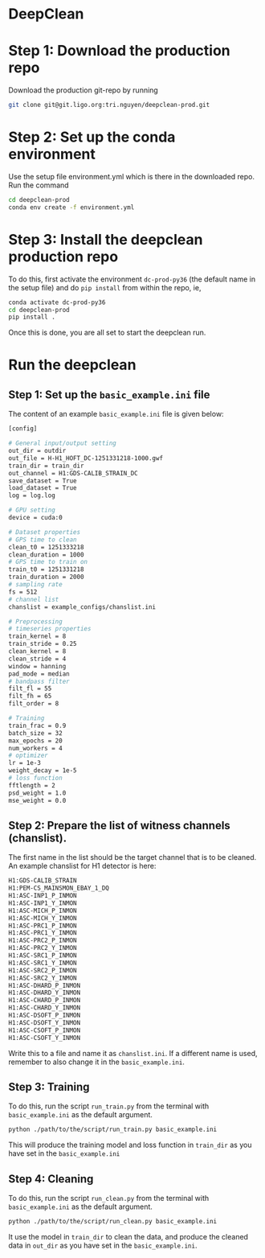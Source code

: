 # DeepClean
# Step 1: Download the production repo
Download the production git-repo by running
```sh
git clone git@git.ligo.org:tri.nguyen/deepclean-prod.git
```
# Step 2: Set up the conda environment
Use the setup file environment.yml which is there in the downloaded repo. Run the command
```sh
cd deepclean-prod
conda env create -f environment.yml
```
# Step 3: Install the deepclean production repo
To do this, first activate the environment `dc-prod-py36` (the default name in the setup file) and do `pip install` from within the repo, ie,
```sh
conda activate dc-prod-py36
cd deepclean-prod
pip install .
```
Once this is done, you are all set to start the deepclean run.


# Run the deepclean 
## Step 1: Set up the `basic_example.ini` file
The content of an example `basic_example.ini` file is given below:
```sh
[config]

# General input/output setting
out_dir = outdir
out_file = H-H1_HOFT_DC-1251331218-1000.gwf
train_dir = train_dir
out_channel = H1:GDS-CALIB_STRAIN_DC
save_dataset = True
load_dataset = True
log = log.log

# GPU setting
device = cuda:0

# Dataset properties
# GPS time to clean
clean_t0 = 1251333218
clean_duration = 1000
# GPS time to train on
train_t0 = 1251331218
train_duration = 2000
# sampling rate
fs = 512
# channel list
chanslist = example_configs/chanslist.ini

# Preprocessing
# timeseries properties
train_kernel = 8
train_stride = 0.25
clean_kernel = 8
clean_stride = 4
window = hanning
pad_mode = median
# bandpass filter
filt_fl = 55
filt_fh = 65
filt_order = 8

# Training
train_frac = 0.9
batch_size = 32
max_epochs = 20
num_workers = 4
# optimizer
lr = 1e-3
weight_decay = 1e-5
# loss function
fftlength = 2
psd_weight = 1.0
mse_weight = 0.0
```

## Step 2: Prepare the list of witness channels (chanslist).
The first name in the list should be the target channel that is to be cleaned.
An example chanslist for H1 detector is here:
```sh
H1:GDS-CALIB_STRAIN 
H1:PEM-CS_MAINSMON_EBAY_1_DQ
H1:ASC-INP1_P_INMON
H1:ASC-INP1_Y_INMON
H1:ASC-MICH_P_INMON
H1:ASC-MICH_Y_INMON
H1:ASC-PRC1_P_INMON
H1:ASC-PRC1_Y_INMON
H1:ASC-PRC2_P_INMON
H1:ASC-PRC2_Y_INMON
H1:ASC-SRC1_P_INMON
H1:ASC-SRC1_Y_INMON
H1:ASC-SRC2_P_INMON
H1:ASC-SRC2_Y_INMON
H1:ASC-DHARD_P_INMON
H1:ASC-DHARD_Y_INMON
H1:ASC-CHARD_P_INMON
H1:ASC-CHARD_Y_INMON
H1:ASC-DSOFT_P_INMON
H1:ASC-DSOFT_Y_INMON
H1:ASC-CSOFT_P_INMON
H1:ASC-CSOFT_Y_INMON
```
Write this to a file and name it as `chanslist.ini`. If a different name is used, remember to also change it in the `basic_example.ini`.

## Step 3: Training
To do this, run the script `run_train.py` from the terminal with `basic_example.ini` as the default argument.
```sh
python ./path/to/the/script/run_train.py basic_example.ini
```
This will produce the training model and loss function in `train_dir` as you have set in the `basic_example.ini`

## Step 4: Cleaning
To do this, run the script `run_clean.py` from the terminal with `basic_example.ini` as the default argument.
```sh
python ./path/to/the/script/run_clean.py basic_example.ini
```
It use the model in `train_dir` to clean the data, and produce the cleaned data in `out_dir` as you have set in the `basic_example.ini`.
